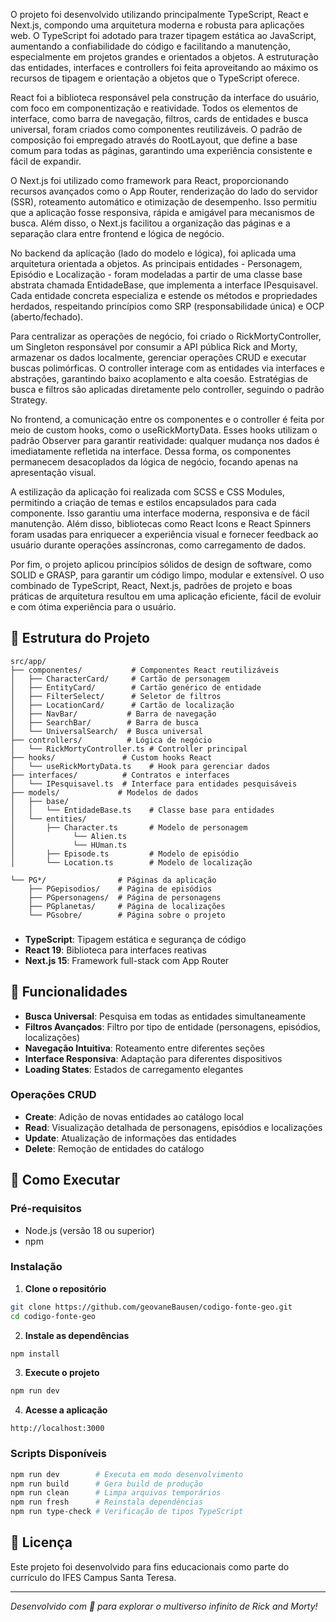 O projeto foi desenvolvido utilizando principalmente TypeScript, React e Next.js, compondo uma arquitetura moderna e robusta para aplicações web. O TypeScript foi adotado para trazer tipagem estática ao JavaScript, aumentando a confiabilidade do código e facilitando a manutenção, especialmente em projetos grandes e orientados a objetos. A estruturação das entidades, interfaces e controllers foi feita aproveitando ao máximo os recursos de tipagem e orientação a objetos que o TypeScript oferece.

React foi a biblioteca responsável pela construção da interface do usuário, com foco em componentização e reatividade. Todos os elementos de interface, como barra de navegação, filtros, cards de entidades e busca universal, foram criados como componentes reutilizáveis. O padrão de composição foi empregado através do RootLayout, que define a base comum para todas as páginas, garantindo uma experiência consistente e fácil de expandir.

O Next.js foi utilizado como framework para React, proporcionando recursos avançados como o App Router, renderização do lado do servidor (SSR), roteamento automático e otimização de desempenho. Isso permitiu que a aplicação fosse responsiva, rápida e amigável para mecanismos de busca. Além disso, o Next.js facilitou a organização das páginas e a separação clara entre frontend e lógica de negócio.

No backend da aplicação (lado do modelo e lógica), foi aplicada uma arquitetura orientada a objetos. As principais entidades - Personagem, Episódio e Localização - foram modeladas a partir de uma classe base abstrata chamada EntidadeBase, que implementa a interface IPesquisavel. Cada entidade concreta especializa e estende os métodos e propriedades herdados, respeitando princípios como SRP (responsabilidade única) e OCP (aberto/fechado).

Para centralizar as operações de negócio, foi criado o RickMortyController, um Singleton responsável por consumir a API pública Rick and Morty, armazenar os dados localmente, gerenciar operações CRUD e executar buscas polimórficas. O controller interage com as entidades via interfaces e abstrações, garantindo baixo acoplamento e alta coesão. Estratégias de busca e filtros são aplicadas diretamente pelo controller, seguindo o padrão Strategy.

No frontend, a comunicação entre os componentes e o controller é feita por meio de custom hooks, como o useRickMortyData. Esses hooks utilizam o padrão Observer para garantir reatividade: qualquer mudança nos dados é imediatamente refletida na interface. Dessa forma, os componentes permanecem desacoplados da lógica de negócio, focando apenas na apresentação visual.

A estilização da aplicação foi realizada com SCSS e CSS Modules, permitindo a criação de temas e estilos encapsulados para cada componente. Isso garantiu uma interface moderna, responsiva e de fácil manutenção. Além disso, bibliotecas como React Icons e React Spinners foram usadas para enriquecer a experiência visual e fornecer feedback ao usuário durante operações assíncronas, como carregamento de dados.

Por fim, o projeto aplicou princípios sólidos de design de software, como SOLID e GRASP, para garantir um código limpo, modular e extensível. O uso combinado de TypeScript, React, Next.js, padrões de projeto e boas práticas de arquitetura resultou em uma aplicação eficiente, fácil de evoluir e com ótima experiência para o usuário.

## 📁 Estrutura do Projeto

```
src/app/
├── componentes/           # Componentes React reutilizáveis
│   ├── CharacterCard/     # Cartão de personagem
│   ├── EntityCard/        # Cartão genérico de entidade
│   ├── FilterSelect/      # Seletor de filtros
│   ├── LocationCard/      # Cartão de localização
│   ├── NavBar/           # Barra de navegação
│   ├── SearchBar/        # Barra de busca
│   └── UniversalSearch/  # Busca universal
├── controllers/          # Lógica de negócio
│   └── RickMortyController.ts # Controller principal
├── hooks/               # Custom hooks React
│   └── useRickMortyData.ts    # Hook para gerenciar dados
├── interfaces/          # Contratos e interfaces
│   └── IPesquisavel.ts  # Interface para entidades pesquisáveis
├── models/             # Modelos de dados
│   ├── base/
│   │   └── EntidadeBase.ts    # Classe base para entidades
│   └── entities/
│       ├── Character.ts       # Modelo de personagem
│             └── Alien.ts        
│             └── HUman.ts       
│       ├── Episode.ts         # Modelo de episódio
│       └── Location.ts        # Modelo de localização

└── PG*/                # Páginas da aplicação
    ├── PGepisodios/    # Página de episódios
    ├── PGpersonagens/  # Página de personagens
    ├── PGplanetas/     # Página de localizações
    └── PGsobre/        # Página sobre o projeto
```

### 
- **TypeScript**: Tipagem estática e segurança de código
- **React 19**: Biblioteca para interfaces reativas
- **Next.js 15**: Framework full-stack com App Router

## 🔧 Funcionalidades
- **Busca Universal**: Pesquisa em todas as entidades simultaneamente
- **Filtros Avançados**: Filtro por tipo de entidade (personagens, episódios, localizações)
- **Navegação Intuitiva**: Roteamento entre diferentes seções
- **Interface Responsiva**: Adaptação para diferentes dispositivos
- **Loading States**: Estados de carregamento elegantes

### Operações CRUD
- **Create**: Adição de novas entidades ao catálogo local
- **Read**: Visualização detalhada de personagens, episódios e localizações
- **Update**: Atualização de informações das entidades
- **Delete**: Remoção de entidades do catálogo

## 🚀 Como Executar

### Pré-requisitos
- Node.js (versão 18 ou superior)
- npm 

### Instalação

1. **Clone o repositório**
```bash
git clone https://github.com/geovaneBausen/codigo-fonte-geo.git
cd codigo-fonte-geo
```

2. **Instale as dependências**
```bash
npm install
```

3. **Execute o projeto**
```bash
npm run dev
```

4. **Acesse a aplicação**
```
http://localhost:3000
```

### Scripts Disponíveis

```bash
npm run dev        # Executa em modo desenvolvimento
npm run build      # Gera build de produção
npm run clean      # Limpa arquivos temporários
npm run fresh      # Reinstala dependências
npm run type-check # Verificação de tipos TypeScript
```


## 📄 Licença

Este projeto foi desenvolvido para fins educacionais como parte do currículo do IFES Campus Santa Teresa.

---

*Desenvolvido com 💚 para explorar o multiverso infinito de Rick and Morty!*
